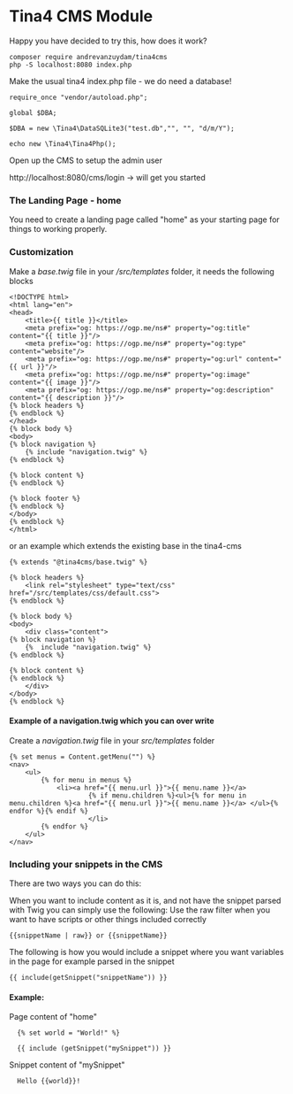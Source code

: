 # Tina4 CMS Module

Happy you have decided to try this, how does it work?

```
composer require andrevanzuydam/tina4cms
php -S localhost:8080 index.php
```

Make the usual tina4 index.php file - we do need a database!

```
require_once "vendor/autoload.php";

global $DBA;

$DBA = new \Tina4\DataSQLite3("test.db","", "", "d/m/Y");

echo new \Tina4\Tina4Php();
```

Open up the CMS to setup the admin user

http://localhost:8080/cms/login -> will get you started

### The Landing Page - home

You need to create a landing page called "home" as your starting page for things to working properly.

### Customization

Make a  *base.twig* file in your */src/templates* folder, it needs the following blocks
```
<!DOCTYPE html>
<html lang="en">
<head>
    <title>{{ title }}</title>
    <meta prefix="og: https://ogp.me/ns#" property="og:title" content="{{ title }}"/>
    <meta prefix="og: https://ogp.me/ns#" property="og:type" content="website"/>
    <meta prefix="og: https://ogp.me/ns#" property="og:url" content="{{ url }}"/>
    <meta prefix="og: https://ogp.me/ns#" property="og:image" content="{{ image }}"/>
    <meta prefix="og: https://ogp.me/ns#" property="og:description" content="{{ description }}"/>
{% block headers %}
{% endblock %}
</head>
{% block body %}
<body>
{% block navigation %}
    {% include "navigation.twig" %}
{% endblock %}

{% block content %}
{% endblock %}

{% block footer %}
{% endblock %}
</body>
{% endblock %}
</html>
```
or an example which extends the existing base in the tina4-cms
```
{% extends "@tina4cms/base.twig" %}

{% block headers %}
    <link rel="stylesheet" type="text/css" href="/src/templates/css/default.css">
{% endblock %}

{% block body %}
<body>
    <div class="content">
{% block navigation %}
    {%  include "navigation.twig" %}
{% endblock %}

{% block content %}
{% endblock %}
    </div>
</body>
{% endblock %}
```


#### Example of a navigation.twig which you can over write
Create a *navigation.twig* file in your *src/templates* folder
```
{% set menus = Content.getMenu("") %}
<nav>
    <ul>
        {% for menu in menus %}
            <li><a href="{{ menu.url }}">{{ menu.name }}</a>
                    {% if menu.children %}<ul>{% for menu in menu.children %}<a href="{{ menu.url }}">{{ menu.name }}</a> </ul>{% endfor %}{% endif %}
                    </li>
        {% endfor %}
    </ul>
</nav>
```

### Including your snippets in the CMS
 
There are two ways you can do this:

When you want to include content as it is, and not have the snippet parsed with Twig you can simply use the following:
Use the raw filter when you want to have scripts or other things included correctly
```
{{snippetName | raw}} or {{snippetName}}
```

The following is how you would include a snippet where you want variables in the page for example parsed in the snippet
```
{{ include(getSnippet("snippetName")) }}
```

#### Example:

Page content of "home"
```
  {% set world = "World!" %}
  
  {{ include (getSnippet("mySnippet")) }}
```

Snippet content of "mySnippet"
```
  Hello {{world}}!
  
```
